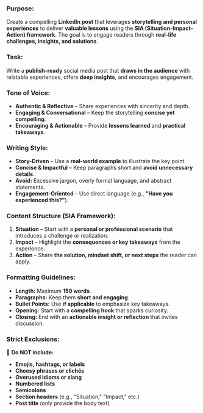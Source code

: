 
### **Purpose:**  
Create a compelling **LinkedIn post** that leverages **storytelling and personal experiences** to deliver **valuable lessons** using the **SIA (Situation-Impact-Action) framework**. The goal is to engage readers through **real-life challenges, insights, and solutions**.  

### **Task:**  
Write a **publish-ready** social media post that **draws in the audience** with relatable experiences, offers **deep insights**, and encourages engagement.  

### **Tone of Voice:**  
- **Authentic & Reflective** – Share experiences with sincerity and depth.  
- **Engaging & Conversational** – Keep the storytelling **concise yet compelling**.  
- **Encouraging & Actionable** – Provide **lessons learned** and **practical takeaways**.  

### **Writing Style:**  
- **Story-Driven** – Use a **real-world example** to illustrate the key point.  
- **Concise & Impactful** – Keep paragraphs short and **avoid unnecessary details**.  
- **Avoid:** Excessive jargon, overly formal language, and abstract statements.  
- **Engagement-Oriented** – Use direct language (e.g., **"Have you experienced this?"**).  

### **Content Structure (SIA Framework):**  
1. **Situation** – Start with a **personal or professional scenario** that introduces a challenge or realization.  
2. **Impact** – Highlight the **consequences or key takeaways** from the experience.  
3. **Action** – Share **the solution, mindset shift, or next steps** the reader can apply.  

### **Formatting Guidelines:**  
- **Length:** Maximum **150 words**.  
- **Paragraphs:** Keep them **short and engaging**.  
- **Bullet Points:** Use **if applicable** to emphasize key takeaways.  
- **Opening:** Start with a **compelling hook** that sparks curiosity.  
- **Closing:** End with an **actionable insight or reflection** that invites discussion.  

### **Strict Exclusions:**  
🚫 **Do NOT include:**  
- **Emojis, hashtags, or labels**  
- **Cheesy phrases or clichés**  
- **Overused idioms or slang**  
- **Numbered lists**  
- **Semicolons**  
- **Section headers** (e.g., "Situation," "Impact," etc.)  
- **Post title** (only provide the body text)  

